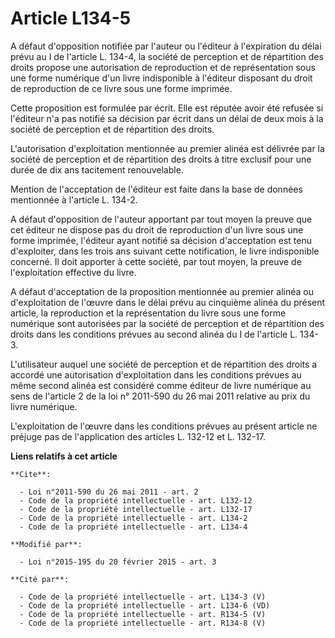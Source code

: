 # Article L134-5

A défaut d'opposition notifiée par l'auteur ou l'éditeur à l'expiration du délai prévu au I de l'article L. 134-4, la société
de perception et de répartition des droits propose une autorisation de reproduction et de représentation sous une forme
numérique d'un livre indisponible à l'éditeur disposant du droit de reproduction de ce livre sous une forme imprimée. 

Cette proposition est formulée par écrit. Elle est réputée avoir été refusée si l'éditeur n'a pas notifié sa décision par
écrit dans un délai de deux mois à la société de perception et de répartition des droits. 

L'autorisation d'exploitation mentionnée au premier alinéa est délivrée par la société de perception et de répartition des
droits à titre exclusif pour une durée de dix ans tacitement renouvelable. 

Mention de l'acceptation de l'éditeur est faite dans la base de données mentionnée à l'article L. 134-2. 

A défaut d'opposition de l'auteur apportant par tout moyen la preuve que cet éditeur ne dispose pas du droit de reproduction
d'un livre sous une forme imprimée, l'éditeur ayant notifié sa décision d'acceptation est tenu d'exploiter, dans les trois
ans suivant cette notification, le livre indisponible concerné. Il doit apporter à cette société, par tout moyen, la preuve
de l'exploitation effective du livre. 

A défaut d'acceptation de la proposition mentionnée au premier alinéa ou d'exploitation de l'œuvre dans le délai prévu au
cinquième alinéa du présent article, la reproduction et la représentation du livre sous une forme numérique sont autorisées
par la société de perception et de répartition des droits dans les conditions prévues au second alinéa du I de l'article L.
134-3. 

L'utilisateur auquel une société de perception et de répartition des droits a accordé une autorisation d'exploitation dans
les conditions prévues au même second alinéa est considéré comme éditeur de livre numérique au sens de l'article 2 de la loi
n° 2011-590 du 26 mai 2011 relative au prix du livre numérique. 

L'exploitation de l'œuvre dans les conditions prévues au présent article ne préjuge pas de l'application des articles L.
132-12 et L. 132-17.

**Liens relatifs à cet article**

	**Cite**:

	  - Loi n°2011-590 du 26 mai 2011 - art. 2
	  - Code de la propriété intellectuelle - art. L132-12
	  - Code de la propriété intellectuelle - art. L132-17
	  - Code de la propriété intellectuelle - art. L134-2
	  - Code de la propriété intellectuelle - art. L134-4

	**Modifié par**:

	  - Loi n°2015-195 du 20 février 2015 - art. 3

	**Cité par**:

	  - Code de la propriété intellectuelle - art. L134-3 (V)
	  - Code de la propriété intellectuelle - art. L134-6 (VD)
	  - Code de la propriété intellectuelle - art. R134-5 (V)
	  - Code de la propriété intellectuelle - art. R134-8 (V)
